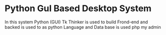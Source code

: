 # Python GuI Based Desktop System
In this system Python (GUI) Tk Thinker is used to build Frond-end and backed is used to as python Language and Data base is used php my admin
